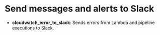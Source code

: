 # Send messages and alerts to Slack

* **cloudwatch_error_to_slack**: Sends errors from Lambda and pipeline
  executions to Slack.
